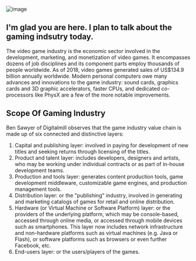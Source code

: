 
![image](https://cdn.vox-cdn.com/thumbor/CXyP0nVaOC3JATcnHgleCzeUTB0=/0x0:2040x1360/775x775/filters:focal(857x517:1183x843):format(webp)/cdn.vox-cdn.com/uploads/chorus_image/image/64035800/acastro_190618_1777_cloud_gaming_0003.0.jpg)

## I'm glad you are here. I plan to talk about the gaming indsutry today.

The video game industry is the economic sector involved in the development, marketing, and monetization of video games. 
It encompasses dozens of job disciplines and its component parts employ thousands of people worldwide. As of 2018, video
games generated sales of US$134.9 billion annually worldwide. Modern personal computers owe many advances and innovations 
to the game industry: sound cards, graphics cards and 3D graphic accelerators, faster CPUs, and dedicated co-processors 
like PhysX are a few of the more notable improvements.

## Scope Of Gaming Industry
Ben Sawyer of Digitalmill observes that the game industry value chain is made up of six connected and distinctive layers:

1. Capital and publishing layer: involved in paying for development of new titles and seeking returns through licensing of the titles.
2. Product and talent layer: includes developers, designers and artists, who may be working under individual contracts or as part of in-house development teams.
3. Production and tools layer: generates content production tools, game development middleware, customizable game engines, and production management tools.
4. Distribution layer: or the "publishing" industry, involved in generating and marketing catalogs of games for retail and online distribution.
5. Hardware (or Virtual Machine or Software Platform) layer: or the providers of the underlying platform, which may be console-based, accessed through online media, or accessed through mobile devices such as smartphones. This layer now includes network infrastructure and non-hardware platforms such as virtual machines (e.g. Java or Flash), or software platforms such as browsers or even further Facebook, etc.
6. End-users layer: or the users/players of the games.
